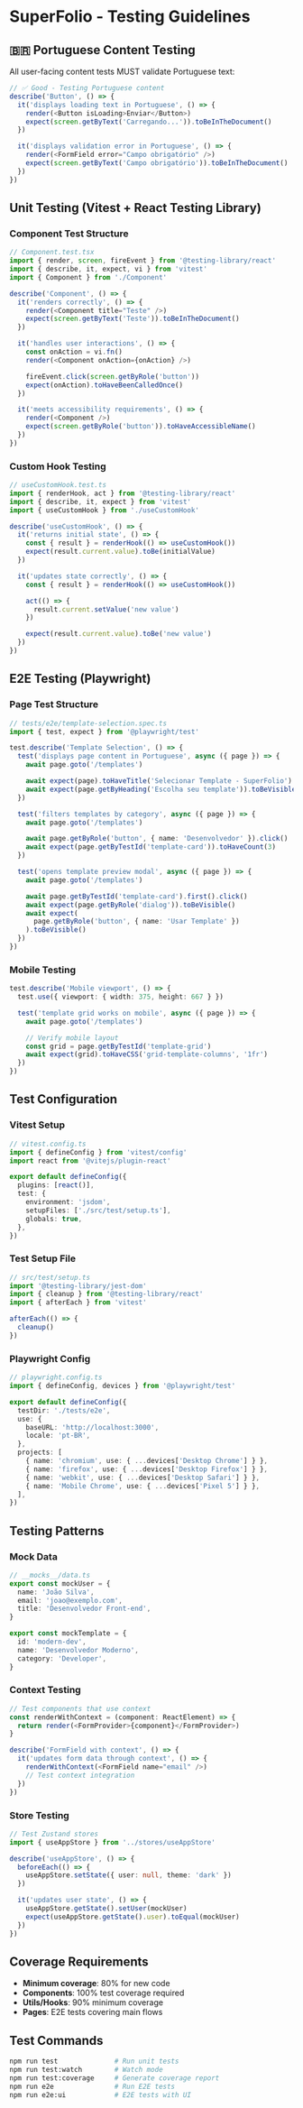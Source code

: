 # SuperFolio - Testing Guidelines

## 🇧🇷 Portuguese Content Testing

All user-facing content tests MUST validate Portuguese text:

```typescript
// ✅ Good - Testing Portuguese content
describe('Button', () => {
  it('displays loading text in Portuguese', () => {
    render(<Button isLoading>Enviar</Button>)
    expect(screen.getByText('Carregando...')).toBeInTheDocument()
  })

  it('displays validation error in Portuguese', () => {
    render(<FormField error="Campo obrigatório" />)
    expect(screen.getByText('Campo obrigatório')).toBeInTheDocument()
  })
})
```

## Unit Testing (Vitest + React Testing Library)

### Component Test Structure

```typescript
// Component.test.tsx
import { render, screen, fireEvent } from '@testing-library/react'
import { describe, it, expect, vi } from 'vitest'
import { Component } from './Component'

describe('Component', () => {
  it('renders correctly', () => {
    render(<Component title="Teste" />)
    expect(screen.getByText('Teste')).toBeInTheDocument()
  })

  it('handles user interactions', () => {
    const onAction = vi.fn()
    render(<Component onAction={onAction} />)

    fireEvent.click(screen.getByRole('button'))
    expect(onAction).toHaveBeenCalledOnce()
  })

  it('meets accessibility requirements', () => {
    render(<Component />)
    expect(screen.getByRole('button')).toHaveAccessibleName()
  })
})
```

### Custom Hook Testing

```typescript
// useCustomHook.test.ts
import { renderHook, act } from '@testing-library/react'
import { describe, it, expect } from 'vitest'
import { useCustomHook } from './useCustomHook'

describe('useCustomHook', () => {
  it('returns initial state', () => {
    const { result } = renderHook(() => useCustomHook())
    expect(result.current.value).toBe(initialValue)
  })

  it('updates state correctly', () => {
    const { result } = renderHook(() => useCustomHook())

    act(() => {
      result.current.setValue('new value')
    })

    expect(result.current.value).toBe('new value')
  })
})
```

## E2E Testing (Playwright)

### Page Test Structure

```typescript
// tests/e2e/template-selection.spec.ts
import { test, expect } from '@playwright/test'

test.describe('Template Selection', () => {
  test('displays page content in Portuguese', async ({ page }) => {
    await page.goto('/templates')

    await expect(page).toHaveTitle('Selecionar Template - SuperFolio')
    await expect(page.getByHeading('Escolha seu template')).toBeVisible()
  })

  test('filters templates by category', async ({ page }) => {
    await page.goto('/templates')

    await page.getByRole('button', { name: 'Desenvolvedor' }).click()
    await expect(page.getByTestId('template-card')).toHaveCount(3)
  })

  test('opens template preview modal', async ({ page }) => {
    await page.goto('/templates')

    await page.getByTestId('template-card').first().click()
    await expect(page.getByRole('dialog')).toBeVisible()
    await expect(
      page.getByRole('button', { name: 'Usar Template' })
    ).toBeVisible()
  })
})
```

### Mobile Testing

```typescript
test.describe('Mobile viewport', () => {
  test.use({ viewport: { width: 375, height: 667 } })

  test('template grid works on mobile', async ({ page }) => {
    await page.goto('/templates')

    // Verify mobile layout
    const grid = page.getByTestId('template-grid')
    await expect(grid).toHaveCSS('grid-template-columns', '1fr')
  })
})
```

## Test Configuration

### Vitest Setup

```typescript
// vitest.config.ts
import { defineConfig } from 'vitest/config'
import react from '@vitejs/plugin-react'

export default defineConfig({
  plugins: [react()],
  test: {
    environment: 'jsdom',
    setupFiles: ['./src/test/setup.ts'],
    globals: true,
  },
})
```

### Test Setup File

```typescript
// src/test/setup.ts
import '@testing-library/jest-dom'
import { cleanup } from '@testing-library/react'
import { afterEach } from 'vitest'

afterEach(() => {
  cleanup()
})
```

### Playwright Config

```typescript
// playwright.config.ts
import { defineConfig, devices } from '@playwright/test'

export default defineConfig({
  testDir: './tests/e2e',
  use: {
    baseURL: 'http://localhost:3000',
    locale: 'pt-BR',
  },
  projects: [
    { name: 'chromium', use: { ...devices['Desktop Chrome'] } },
    { name: 'firefox', use: { ...devices['Desktop Firefox'] } },
    { name: 'webkit', use: { ...devices['Desktop Safari'] } },
    { name: 'Mobile Chrome', use: { ...devices['Pixel 5'] } },
  ],
})
```

## Testing Patterns

### Mock Data

```typescript
// __mocks__/data.ts
export const mockUser = {
  name: 'João Silva',
  email: 'joao@exemplo.com',
  title: 'Desenvolvedor Front-end',
}

export const mockTemplate = {
  id: 'modern-dev',
  name: 'Desenvolvedor Moderno',
  category: 'Developer',
}
```

### Context Testing

```typescript
// Test components that use context
const renderWithContext = (component: ReactElement) => {
  return render(<FormProvider>{component}</FormProvider>)
}

describe('FormField with context', () => {
  it('updates form data through context', () => {
    renderWithContext(<FormField name="email" />)
    // Test context integration
  })
})
```

### Store Testing

```typescript
// Test Zustand stores
import { useAppStore } from '../stores/useAppStore'

describe('useAppStore', () => {
  beforeEach(() => {
    useAppStore.setState({ user: null, theme: 'dark' })
  })

  it('updates user state', () => {
    useAppStore.getState().setUser(mockUser)
    expect(useAppStore.getState().user).toEqual(mockUser)
  })
})
```

## Coverage Requirements

- **Minimum coverage**: 80% for new code
- **Components**: 100% test coverage required
- **Utils/Hooks**: 90% minimum coverage
- **Pages**: E2E tests covering main flows

## Test Commands

```bash
npm run test              # Run unit tests
npm run test:watch        # Watch mode
npm run test:coverage     # Generate coverage report
npm run e2e               # Run E2E tests
npm run e2e:ui            # E2E tests with UI
```
